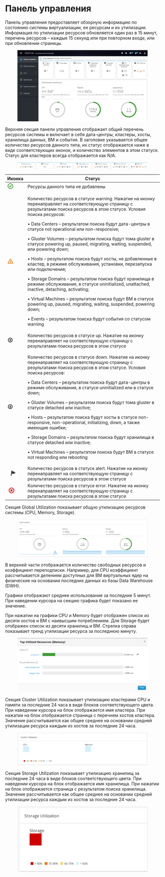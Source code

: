 # Панель управления

Панель управления предоставляет обзорную информацию по состоянию системы виртуализации, ее ресурсам и их утилизации. Информация по утилизации ресурсов обновляется один раз в 15 минут, перечень ресурсов – каждые 15 секунд или при повторном входе, или при обновлении страницы.

<figure><img src="../../../../.gitbook/assets/3 (2).png" alt=""><figcaption></figcaption></figure>

Верхняя секция панели управления отображает общий перечень ресурсов системы и включает в себя дата-центры, кластеры, хосты, хранилища данных, ВМ и события. В заголовке указывается общее количество ресурсов данного типа, их статус отображается ниже в виде соответствующих иконок, и количество элементов в этом статусе. Статус для кластеров всегда отображается как N/A.

<figure><img src="../../../../.gitbook/assets/4 (1).png" alt=""><figcaption></figcaption></figure>

| Иконка                                                                        | Статус                                                                                                                                                                                                                                                                                                                                                                                                                                                                                                                                                                                                                                                                                                                                                                                                                                                                                                                                                     |
| ----------------------------------------------------------------------------- | ---------------------------------------------------------------------------------------------------------------------------------------------------------------------------------------------------------------------------------------------------------------------------------------------------------------------------------------------------------------------------------------------------------------------------------------------------------------------------------------------------------------------------------------------------------------------------------------------------------------------------------------------------------------------------------------------------------------------------------------------------------------------------------------------------------------------------------------------------------------------------------------------------------------------------------------------------------- |
| <img src="../../../../.gitbook/assets/5 (1).png" alt="" data-size="original"> | Ресурсы данного типа не добавлены                                                                                                                                                                                                                                                                                                                                                                                                                                                                                                                                                                                                                                                                                                                                                                                                                                                                                                                          |
| <img src="../../../../.gitbook/assets/6 (1).png" alt="" data-size="original"> | <p>Количество ресурсов в статусе warning. Нажатие на иконку перенаправляет на соответствующую страницу с результатами поиска ресурсов в этом статусе. Условия поиска ресурсов:</p><p>• Data Centers – результатом поиска будут дата-центры в статусе not operational или non-responsive;</p><p>• Gluster Volumes – результатом поиска будут тома gluster в статусе powering up, paused, migrating, waiting, suspended, или powering down;</p><p>• Hosts – результатом поиска будут хосты, не добавленные в кластер, в режиме обслуживания, установки, перезапуска или подключения;</p><p>• Storage Domains – результатом поиска будут хранилища в режиме обслуживания, в статусе uninitialized, unattached, inactive, detaching, activating;</p><p>• Virtual Machines – результатом поиска будут ВМ в статусе powering up, paused, migrating, waiting, suspended, powering down;</p><p>• Events – результатом поиска будут события со статусом warning</p> |
| <img src="../../../../.gitbook/assets/7 (1).png" alt="" data-size="original"> | Количество ресурсов в статусе up. Нажатие на иконку перенаправляет на соответствующую страницу с результатами поиска ресурсов в этом статусе                                                                                                                                                                                                                                                                                                                                                                                                                                                                                                                                                                                                                                                                                                                                                                                                               |
| <img src="../../../../.gitbook/assets/8 (1).png" alt="" data-size="original"> | <p>Количество ресурсов в статусе down. Нажатие на иконку перенаправляет на соответствующую страницу с результатами поиска ресурсов в этом статусе. Условия поиска ресурсов:</p><p>• Data Centers – результатом поиска будут дата-центры в режиме обслуживания, в статусе uninitialized или в статусе down;</p><p>• Gluster Volumes – результатом поиска будут тома gluster в статусе detached или inactive;</p><p>• Hosts – результатом поиска будут хосты в статусе non-responsive, non-operational, initializing, down, а также имеющие ошибки;</p><p>• Storage Domains – результатом поиска будут хранилища в статусе detached или inactive;</p><p>• Virtual Machines – результатом поиска будут ВМ в статусе not responding или rebooting</p>                                                                                                                                                                                                          |
| <img src="../../../../.gitbook/assets/9 (1).png" alt="" data-size="original"> | Количество ресурсов в статусе alert. Нажатие на иконку перенаправляет на соответствующую страницу с результатами поиска ресурсов в этом статусе                                                                                                                                                                                                                                                                                                                                                                                                                                                                                                                                                                                                                                                                                                                                                                                                            |
| <img src="../../../../.gitbook/assets/10.png" alt="" data-size="original">    | Количество ресурсов в статусе error. Нажатие на иконку перенаправляет на соответствующую страницу с результатами поиска ресурсов в этом статусе                                                                                                                                                                                                                                                                                                                                                                                                                                                                                                                                                                                                                                                                                                                                                                                                            |

Секция Global Utilization показывает общую утилизацию ресурсов системы (CPU, Memory, Storage).

<figure><img src="../../../../.gitbook/assets/11.png" alt=""><figcaption></figcaption></figure>

В верхней части отображается количество свободных ресурсов и коэффициент переподписки. Например, для CPU коэффициент рассчитывается делением доступных для ВМ виртуальных ядер на физические на основании последних данных из базы Data Warehouse (DWH).

Графики отображают среднее использование за последние 5 минут. При наведении курсора на секцию графика будет показано ее значение.

При нажатии на графики CPU и Memory будет отображен список из десяти хостов и ВМ с наивысшим потреблением. Для Storage будет отображен список из десяти хранилищ и ВМ. Стрелка справа показывает тренд утилизации ресурса за последнюю минуту.

<figure><img src="../../../../.gitbook/assets/12.png" alt=""><figcaption></figcaption></figure>

Секция Cluster Utilization показывает утилизацию кластерами CPU и памяти за последние 24 часа в виде блоков соответствующего цвета. При наведении курсора на блок отображается имя кластера. При нажатии на блок отображается страница с перечнем хостов кластера. Значение рассчитывается как общее среднее на основании средней утилизации ресурса каждым из хостов за последние 24 часа.

<figure><img src="../../../../.gitbook/assets/13.png" alt=""><figcaption></figcaption></figure>

Секция Storage Utilization показывает утилизацию хранилищ за последние 24 часа в виде блоков соответствующего цвета. При наведении курсора на блок отображается имя хранилища. При нажатии на блок отображается страница с результатом поиска хранилища. Значение рассчитывается как общее среднее на основании средней утилизации ресурса каждым из хостов за последние 24 часа.

<figure><img src="../../../../.gitbook/assets/14.png" alt=""><figcaption></figcaption></figure>
